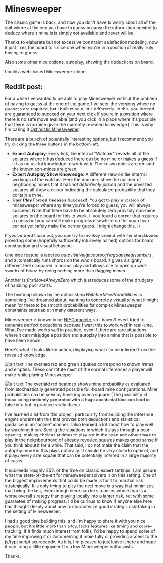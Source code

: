# Minesweeper

The classic game is back, and now you don't have to worry about all of the shit where at the end you have to guess because the information needed to deduce where a mine is is simply not available and never will be.

Thanks to elaborate but not excessive constraint satisfaction modeling, now it just fixes the board to a nice one when you're in a position of really truly having to guess.

Also some other nice options, autoplay, showing the deductions on board.

I build a web-based Minesweeper clone.

## Reddit post:

For a while I've wanted to be able to play Minesweeper without the problem of having to guess at the end of the game. I've seen the versions where no guesses are required, but I built mine a little differently. In this, you instead are guaranteed to succeed on your next click if you're in a position where there is no safe move available (and you click in a place where it's possible that there is no mine given the currently revealed knowledge.)  This is why I'm calling it [Optimistic Minesweeper](https://minesweeper.therestinmotion.com/).

There are a bunch of potentially interesting options, but I recommend you try clicking the three buttons in the bottom left.
* **Expert Autoplay**: Every tick, the internal "Watcher" reveals all of the squares where it has deduced there can be no mine or makes a guess if it has no useful knowledge to work with. The known mines are red and the known non-mines are green.
* **Expert Autoplay Show Knowledge**: A different view on the internal workings of the watcher. Here the numbers show the number of neighboring mines that it has *not definitively placed* and the unvisited squares all show a colour indicating the calculated probability that they contain a mine.
* **User Play Forced Guesses Succeed!**: You get to play a version of minesweeper where any time you're forced to guess, you will always succeed. Note that there have to be absolutely zero provably non-mine squares on the board for this to work. If you found a corner that requires a guess but you can still make progress elsewhere on the board you cannot yet safely make the corner guess. I might change this. :) 
 
If you've tried those out, you can try to monkey around with the checkboxes providing some (hopefully sufficiently intuitively named) options for board construction and visual behaviour. 

One nice feature is labelled *autoVisitNeighboursOfFlagSatisfiedNumbers*, and automatically runs chords on the whole board. It gives a slightly different feel compared to normal play and allows one to open up wide swaths of board by doing nothing more than flagging mines.

Another is *firstMoveAlwaysZero* which just reduces some of the drudgery of handling poor starts.

The heatmap shown by the option *showWatcherMineProbabilities* is something I've dreamed about, wanting to concretely visualize what it might mean for there to be smooth probabilities for complex Minesweeper constraints satisfiable in many different ways.  

Minesweeper is known to be [NP-Complete](http://web.mat.bham.ac.uk/R.W.Kaye/minesw/ordmsw.htm), so I haven't event tried to generate perfect deductions because I want this to work well in real-time. What I've made works well in practice, even if there are rare situations where it can misjudge a position and autoplay into a mine that is possible to have been known. 

Here's what it looks like in action, displaying what can be inferred from the revealed knowledge.

![alt text][screenshot1]
The overlaid red and green squares correspond to known mines and empties. These constitute most of the normal inferences a player will make while playing Minesweeper. 

![alt text][screenshot2]
The overlaid red heatmap shows mine probability as evaluated from stochastically generated possible full-board mine configurations. Mine probabilities can be seen by hovering over a square. (The possibility of these being randomly generated with a huge accidental bias can lead to false info but in practice rarely does.)

[screenshot1]: https://minesweeper.therestinmotion.com/screenshot-frontier-deductions.png "Autoplay Making Deductions"
[screenshot2]: https://minesweeper.therestinmotion.com/screenshot-frontier-probabilities.png "Autoplay Inferring Mine Probabilities"

I've learned a lot from this project, particularly from building the inference engine underneath this that provide both deductions and statistical guidance in an "online" manner. I also learned a lot about how to play well by watching it run. Seeing the situations in which it plays through a poor opening, making choices at times to play out in the open and other times to play in the neighbourhood of already revealed squares makes good sense if you think about it for a while. That said, I do not make the claim that the autoplay mode in this plays optimally. It should be very close to optimal, and it plays every safe square that can be potentially inferred in a large majority of cases. 

It succeeds roughly 25% of the time on classic expert settings. I am unsure what the state-of-the-art for minesweeper solvers is on this setting. One of the biggest improvements that could be made is for it to marshal risk strategically. It is only trying to play the next move in a way that minimizes that being the last, even though there can be situations where that is a worse overall strategy than playing locally into a larger risk, but with some guarantee of making progress. I'd be curious to know if anyone else here has thought deeply about how to characterize good strategic risk-taking in the setting of Minesweeper.

I had a good time building this, and I'm happy to share it with you nice people, but it's little more than a toy, lacks features like timing and score-tracking. If it finds much interest from folks, I'd be happy to spend some of my time improving it or documenting it more fully or providing access to the js/typescript sourcecode. As it is, I'm pleased to just leave it here and hope it can bring a little enjoyment to a few Minesweeper enthusiasts.

Thanks. 